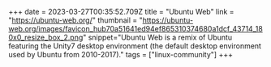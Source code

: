 +++
date = 2023-03-27T00:35:52.709Z
title = "Ubuntu Web"
link = "https://ubuntu-web.org/"
thumbnail = "https://ubuntu-web.org/images/favicon_hub70a51641ed94ef865310374680a1dcf_43714_180x0_resize_box_2.png"
snippet="Ubuntu Web is a remix of Ubuntu featuring the Unity7 desktop environment (the default desktop environment used by Ubuntu from 2010-2017)."
tags = ["linux-community"]
+++
